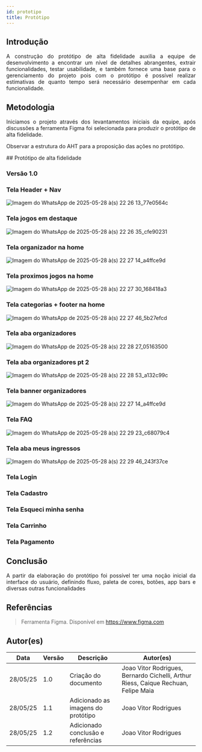 ```yaml
---
id: prototipo
title: Protótipo
---
```



## Introdução
 
<p align = "justify">
A construção do protótipo de alta fidelidade auxilia a equipe de desenvolvimento a encontrar um nível de detalhes abrangentes, extrair funcionalidades, testar usabilidade, e também fornece uma base para o gerenciamento do projeto pois com o protótipo é possível realizar estimativas de quanto tempo será necessário desempenhar em cada funcionalidade.
</p>
 
## Metodologia
 
<p align = "justify">
Iniciamos o projeto através dos levantamentos iniciais da equipe, após discussões a ferramenta Figma foi selecionada para produzir o protótipo de alta fidelidade.

</p>
<p>Observar a estrutura do AHT para a proposição das ações no protótipo.</p> 
## Protótipo de alta fidelidade
 
### Versão 1.0
 
### Tela Header + Nav
![Imagem do WhatsApp de 2025-05-28 à(s) 22 26 13_77e0564c](https://github.com/user-attachments/assets/4932f251-4c8f-4ce2-9686-a5b792eab76e)

 
### Tela jogos em destaque
 ![Imagem do WhatsApp de 2025-05-28 à(s) 22 26 35_cfe90231](https://github.com/user-attachments/assets/c4cd17ed-31eb-475b-86a6-b9d922cf4983)


 
### Tela organizador na home
 ![Imagem do WhatsApp de 2025-05-28 à(s) 22 27 14_a4ffce9d](https://github.com/user-attachments/assets/3cf83ffd-438d-460d-9553-b3a06a0b789b)


 
### Tela proximos jogos na home
 ![Imagem do WhatsApp de 2025-05-28 à(s) 22 27 30_168418a3](https://github.com/user-attachments/assets/949d298a-1488-44ea-860e-edf3ebaf6542)


 
### Tela categorias + footer na home
![Imagem do WhatsApp de 2025-05-28 à(s) 22 27 46_5b27efcd](https://github.com/user-attachments/assets/b4c8fecb-e327-4a72-9923-af07913327cb)

 
### Tela aba organizadores
![Imagem do WhatsApp de 2025-05-28 à(s) 22 28 27_05163500](https://github.com/user-attachments/assets/e698f89f-b922-4572-b2ac-f884506339f0)

 
### Tela aba organizadores pt 2
![Imagem do WhatsApp de 2025-05-28 à(s) 22 28 53_a132c99c](https://github.com/user-attachments/assets/6b5b7d48-71f9-4d8a-a014-1add8b554d83)

 
### Tela banner organizadores
![Imagem do WhatsApp de 2025-05-28 à(s) 22 27 14_a4ffce9d](https://github.com/user-attachments/assets/35b3a194-759a-4cd1-8f0d-49e10ea375e9)


### Tela FAQ
![Imagem do WhatsApp de 2025-05-28 à(s) 22 29 23_c68079c4](https://github.com/user-attachments/assets/bb70ced2-79f1-44e2-b4cc-9a8f236d19cc)


### Tela aba meus ingressos
![Imagem do WhatsApp de 2025-05-28 à(s) 22 29 46_243f37ce](https://github.com/user-attachments/assets/74c0de51-aab6-4714-a05d-5060083f12c0)


### Tela Login



### Tela Cadastro


### Tela Esqueci minha senha


### Tela Carrinho


### Tela Pagamento

 
## Conclusão
 
<p align = "justify">
A partir da elaboração do protótipo foi possível ter uma noção inicial da interface do usuário, definindo fluxo, paleta de cores, botões, app bars e diversas outras funcionalidades
</p>
 
## Referências
 
> Ferramenta Figma. Disponível em https://www.figma.com
 
## Autor(es)
 
| Data | Versão | Descrição | Autor(es) |
| -- | -- | -- | -- |
| 28/05/25 | 1.0 | Criação do documento | Joao Vitor Rodrigues, Bernardo Cichelli, Arthur Riess, Caique Rechuan, Felipe Maia  |
| 28/05/25 | 1.1 | Adicionado as imagens do protótipo | Joao Vitor Rodrigues  |
| 28/05/25 | 1.2 | Adicionado conclusão e referências  | Joao Vitor Rodrigues |
